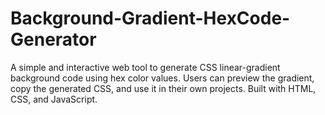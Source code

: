 # Background-Gradient-HexCode-Generator
A simple and interactive web tool to generate CSS linear-gradient background code using hex color values. Users can preview the gradient, copy the generated CSS, and use it in their own projects. Built with HTML, CSS, and JavaScript.
